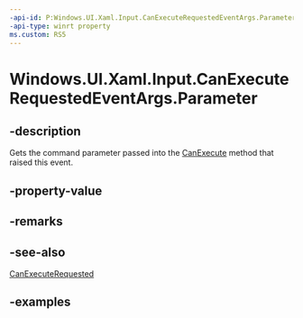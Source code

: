 ```yaml
---
-api-id: P:Windows.UI.Xaml.Input.CanExecuteRequestedEventArgs.Parameter
-api-type: winrt property
ms.custom: RS5
---
```


<!-- Property syntax.
public object Parameter { get; }
-->

# Windows.UI.Xaml.Input.CanExecuteRequestedEventArgs.Parameter

## -description

Gets the command parameter passed into the [CanExecute](icommand_canexecute_508446764.md) method that raised this event.

## -property-value

## -remarks

## -see-also

[CanExecuteRequested](xamluicommand_canexecuterequested.md)

## -examples

